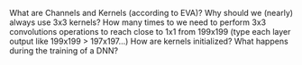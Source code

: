 
What are Channels and Kernels (according to EVA)?
Why should we (nearly) always use 3x3 kernels?
How many times to we need to perform 3x3 convolutions operations to reach close to 1x1 from 199x199 (type each layer output like 199x199 > 197x197...)
How are kernels initialized? 
What happens during the training of a DNN?
